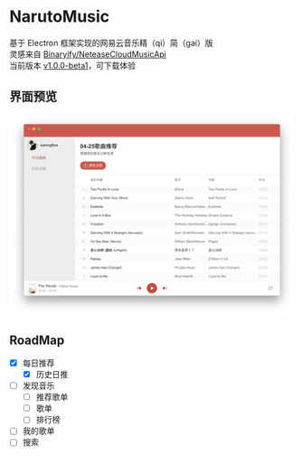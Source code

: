 # NarutoMusic

基于 Electron 框架实现的网易云音乐精（qi）简（gai）版  
灵感来自 [Binaryify/NeteaseCloudMusicApi](https://github.com/Binaryify/NeteaseCloudMusicApi)  
当前版本 [v1.0.0-beta1](https://github.com/waningflow/NarutoMusic/releases/tag/v1.0.0-beta1)，可下载体验

## 界面预览

<img src="./resources/screen/naruto-music-1.0.0-beta1.png">

## RoadMap

- [x] 每日推荐
  - [x] 历史日推
- [ ] 发现音乐
  - [ ] 推荐歌单
  - [ ] 歌单
  - [ ] 排行榜
- [ ] 我的歌单
- [ ] 搜索
